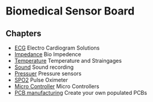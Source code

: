 # Biomedical Sensor Board

## Chapters

- [ECG](ECG.md) Electro Cardiogram Solutions
- [Impedance](impedance.md) Bio Impedence
- [Temperature](temperature.md) Temperature and Straingages
- [Sound](sound.md) Sound recording
- [Pressuer](pressure.md) Pressure sensors
- [SPO2](spo2.md) Pulse Oximeter
- [Micro Controller](microcontroller.md) Micro Controllers
- [PCB manufacturing](pcbmanufacturing.md) Create your own populated PCBs
